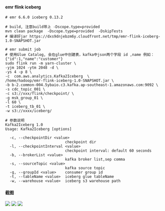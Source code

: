 #### emr flink iceberg 
```shell
# emr 6.6.0 iceberg 0.13.2

# build, 注意build带上 -Dscope.type=provided 
mvn clean package  -Dscope.type=provided  -DskipTests 
# 编译好jar https://dxs9dnjebzm6y.cloudfront.net/tmp/emr-flink-iceberg-1.0-SNAPSHOT.jar

# emr submit job
# 使用Glue Catalog, 会在glue中创建表，kafka中json两个字段 id ,name 例如：{"id":1,"name":"customer"}
sudo flink run -m yarn-cluster \
-yjm 1024 -ytm 2048 -d \
-ys 4 -p 8 \
-c  com.aws.analytics.Kafka2Iceberg  \
/home/hadoop/emr-flink-iceberg-1.0-SNAPSHOT.jar \
-b b-2.common-004.5ybaio.c3.kafka.ap-southeast-1.amazonaws.com:9092 \
-s cdc_topic_001 \
-c s3://xxx/flink/checkpoint/ \
-g msk_group_01 \
-l 60 \
-t iceberg_tb_01 \
-w s3://xxxx/iceberg/ 

# 参数说明
Kafka2Iceberg 1.0
Usage: Kafka2Iceberg [options]

  -c, --checkpointDir <value>
                           checkpoint dir
  -l, --checkpointInterval <value>
                           checkpoint interval: default 60 seconds
  -b, --brokerList <value>
                           kafka broker list,sep comma
  -s, --sourceTopic <value>
                           kafka source topic
  -g, --groupId <value>    consumer group id
  -t, --tableName <value>  iceberg glue tableName
  -w, --warehouse <value>  iceberg s3 warehouse path

```
#### 截图
![](https://pcmyp.oss-accelerate.aliyuncs.com/markdown/Apache_Flink_Web_Dashboard.png)
![](https://pcmyp.oss-accelerate.aliyuncs.com/markdown/AWS_Glue_Console.png)
![](https://pcmyp.oss-accelerate.aliyuncs.com/markdown/chaopan_08f8bc6ad936__.png)
